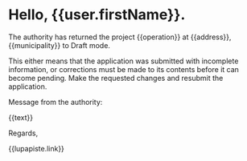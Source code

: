 # Hello, {{user.firstName}}.

The authority has returned the project {{operation}} at {{address}}, {{municipality}} to Draft mode.

This either means that the application was submitted with incomplete information, or corrections must be made to its contents before it can become pending.  Make the requested changes and resubmit the application.

Message from the authority:

{{text}}

Regards,

{{lupapiste.link}}
